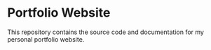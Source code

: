 # Portfolio Website

This repository contains the source code and documentation for my personal portfolio website.